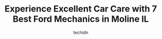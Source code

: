 ---
layout: ampstory
image: https://images.unsplash.com/photo-1622398703904-7ae5d55f8e1a?ixlib=rb-4.0.3&ixid=MnwxMjA3fDB8MHxwaG90by1wYWdlfHx8fGVufDB8fHx8&auto=format&fit=crop&w=640&h=853&q=80
author: techidn
featured: false
description: Discover the 7 best Ford Mechanic in Moline IL, USA and ensure your vehicle receives the highest quality of care. These trusted professionals are known for their skill, knowledge, and dedica
title: Experience Excellent Car Care with 7 Best Ford Mechanics in Moline IL
cover:
   title: Experience Excellent Car Care with 7 Best Ford Mechanics in Moline IL
   subtitle: Rickpate
   background: https://images.unsplash.com/photo-1622398703904-7ae5d55f8e1a?ixlib=rb-4.0.3&ixid=MnwxMjA3fDB8MHxwaG90by1wYWdlfHx8fGVufDB8fHx8&auto=format&fit=crop&w=640&h=853&q=80

pages: 
 - layout: thirds
   top: <h1>#1 QC Auto Service (Car-X Tire & Auto)</h1>
   bottom: "<p>I own a small business locally and have taken my work van here for years. I had my van towed in to be repaired at their shop. They called and said it had a vacuum leak an</p>"
   background: https://www.knot35.com/toplist/wp-content/uploads/2023/06/best-ford-mechanic-1-in-moline-il-1685837514.jpeg
   backgroundblur: true
 - layout: thirds
   top: <h1>#2 A&A Muffler Brake & Automotive Services</h1>
   bottom: "<p>2125 53rd St, Moline, IL 61265, United States</p>"
   background: https://www.knot35.com/toplist/wp-content/uploads/2023/06/best-ford-mechanic-2-in-moline-il-1685837515.png
   cta:
      link: https://www.knot35.com/toplist/experience-excellent-car-care-with-7-best-ford-mechanics-in-moline-il/
      text: Experience Excellent Car Care with 7 Best Ford Mechanics in Moline IL
 - layout: thirds
   top: <h1>#3 Blains Farm & Fleet Tires and Auto Service Center - Moline, IL</h1>
   bottom: "<p>5900 John Deere Rd, Moline, IL 61265, United States</p>"
   background: https://www.knot35.com/toplist/wp-content/uploads/2023/06/best-ford-mechanic-3-in-moline-il-1685837516.jpeg
   cta:
      link: https://www.knot35.com/toplist/experience-excellent-car-care-with-7-best-ford-mechanics-in-moline-il/
      text: Experience Excellent Car Care with 7 Best Ford Mechanics in Moline IL
 - layout: thirds
   top: <h1>#4 McLaughlin Motors Body Shop</h1>
   bottom: "<p>4101 41st St, Moline, IL 61265, United States</p>"
   background: https://images.unsplash.com/photo-1547366785-564103df7e13?ixlib=rb-4.0.3&ixid=MnwxMjA3fDB8MHxwaG90by1wYWdlfHx8fGVufDB8fHx8&auto=format&fit=crop&w=640&h=853&q=80
   cta:
      link: https://www.knot35.com/toplist/experience-excellent-car-care-with-7-best-ford-mechanics-in-moline-il/
      text: Experience Excellent Car Care with 7 Best Ford Mechanics in Moline IL
 - layout: thirds
   top: <h1>#5 Camfield and Sons Auto Repair</h1>
   bottom: "<p>1555 18th Ave A, Moline, IL 61265, United States</p>"
   background: https://images.unsplash.com/photo-1567095761054-7a02e69e5c43?ixlib=rb-4.0.3&ixid=MnwxMjA3fDB8MHxwaG90by1wYWdlfHx8fGVufDB8fHx8&auto=format&fit=crop&w=640&h=853&q=80
   cta:
      link: https://www.knot35.com/toplist/experience-excellent-car-care-with-7-best-ford-mechanics-in-moline-il/
      text: Experience Excellent Car Care with 7 Best Ford Mechanics in Moline IL
 - layout: thirds
   top: <h1>#6 Kunes Ford of East Moline Service</h1>
   bottom: "<p>1900 Avenue of the Cities, East Moline, IL 61244, United States</p>"
   background: https://images.unsplash.com/photo-1488554378835-f7acf46e6c98?ixlib=rb-4.0.3&ixid=MnwxMjA3fDB8MHxwaG90by1wYWdlfHx8fGVufDB8fHx8&auto=format&fit=crop&w=640&h=853&q=80
   cta:
      link: https://www.knot35.com/toplist/experience-excellent-car-care-with-7-best-ford-mechanics-in-moline-il/
      text: Experience Excellent Car Care with 7 Best Ford Mechanics in Moline IL
 - layout: thirds
   top: <h1>#7 Bi-State Auto Service Center</h1>
   bottom: "<p>1849 15th St Pl, Moline, IL 61265, United States</p>"
   background: https://images.unsplash.com/photo-1518640467707-6811f4a6ab73?ixlib=rb-4.0.3&ixid=MnwxMjA3fDB8MHxwaG90by1wYWdlfHx8fGVufDB8fHx8&auto=format&fit=crop&w=640&h=853&q=80
   cta:
      link: https://www.knot35.com/toplist/experience-excellent-car-care-with-7-best-ford-mechanics-in-moline-il/
      text: Experience Excellent Car Care with 7 Best Ford Mechanics in Moline IL
 - layout: thirds
   middle: Continue reading...
   background: https://images.unsplash.com/photo-1564951434112-64d74cc2a2d7?ixlib=rb-4.0.3&ixid=MnwxMjA3fDB8MHxwaG90by1wYWdlfHx8fGVufDB8fHx8&auto=format&fit=crop&w=640&h=853&q=80
   cta:
      link: https://www.knot35.com/toplist/experience-excellent-car-care-with-7-best-ford-mechanics-in-moline-il/
      text: Experience Excellent Car Care with 7 Best Ford Mechanics in Moline IL
      
---